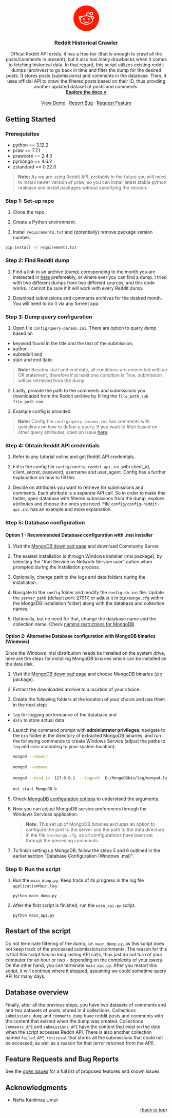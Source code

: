 <a name="readme-top"></a>

<!-- PROJECT LOGO -->
<br />
<div align="center">
  <a href="https://github.com/vraikonen/reddit-crawler">
    <img src="img/icon.png" alt="Logo" width="80" height="80">
  </a>

<h3 align="center">Reddit Historical Crawler</h3>

  <p align="center">
    Offical Reddit API exists, it has a free tier (that is enough to crawl all the posts/comments in present), but it also has many drawbacks when it comes to fetching historical data. In that regard, this script utilizes existing reddit dumps (archives) to go back in time and filter the dump for the desired posts. It stores posts (submissions) and comments in the database. Then, it uses official API to crawl the filtered posts based on their ID, thus provding another updated dataset of posts and comments.
    <br />
    <a href="https://github.com/vraikonen/reddit-crawler"><strong>Explore the docs »</strong></a>
    <br />
    <br />
    <a href="https://github.com/vraikonen/reddit-crawler">View Demo</a>
    ·
    <a href="https://github.com/vraikonen/reddit-crawler/issues">Report Bug</a>
    ·
    <a href="https://github.com/vraikonen/reddit-crawler/issues">Request Feature</a>
  </p>
</div>


<!-- GETTING STARTED -->
## Getting Started

### Prerequisites

- python == 3.12.2
- praw == 7.7.1
- prawcore == 2.4.0
- pymongo == 4.6.2
- zstandard == 0.22.0

> **__Note:__** As we are using Reddit API, probably in the future you will need to install newer version of praw, so you can install latest stable python realease and install packages without specifying the version.
### Step 1: Set-up repo

1. Clone the repo.

2. Create a Python environment.

3. Install `requirements.txt` and (potentially) remove package version number.
```
pip install -r requirements.txt
```
### Step 2: Find Reddit dump

1. Find a link to an archive (dump) coresponding to the month you are interested in [here](https://github.com/ArthurHeitmann/arctic_shift/releases) prefereably, or where ever you can find a dump. I tried with two different dumps from two different sources, and this code works. I cannot be sure if it will work with every Reddit dump.

2. Download submissions and comments archives for the desired month. You will need to do it via any torrent app.

### Step 3: Dump query configuration

1. Open file `config/query-params.ini`. There are option to query dump based on 
  - keyword found in the title and the text of the submission, 
  - author, 
  - subreddit and 
  - start and end date. 
  
> **__Note:__** Besides start and end date, all conditions are connected with an OR statement, therefore if at least one condition is True, submission will be retrieved from the dump. 

2. Lastly, provide the path to the comments and submissions you downloaded from the Reddit archive by filling the `file_path_sub` `file_path_com`. 

3. Example config is provided.

> **__Note:__** Config file `config/query-params.ini` has comments with guidelines on how to define a query. If you want to filter based on other query attributes, open an issue [here](https://github.com/vraikonen/reddit-crawler/issues). 

### Step 4: Obtain Reddit API credentials

1. Refer to any tutorial online and get Reddit API credentials. 

2. Fill in the config file `config/config-reddit-api.ini` with client_id, client_secret, password, username and user_agent. Config has a further explanation on how to fill this. 

3. Decide on attributes you want to retrieve for submissions and comments. Each attribute is a separate API call. So in order to make this faster, open database with filtered submissions from the dump, explore attributes and choose the ones you need. File `config/config-reddit-api.ini` has an example and more explanation. 

### Step 5: Database configuration

#### Option 1 - Recommended Database configuration with .msi installer
1. Visit the [MongoDB download page](https://www.mongodb.com/try/download/community) and download Community Server. 

2. The easiest installation is through Windows installer (msi package), by selecting the "Run Service as Network Service user" option when prompted during the installation process.

3. Optionally, change path to the logs and data folders during the installation.

4. Navigate to the `config` folder and modify the `config-db.ini` file. Update the `server_path` (default port: 27017, or adjust it in `bin/mongo.cfg` within the MongoDB installation folder) along with the database and collection names.

5. Optionally, but no need for that, change the database name and the collection name. Check [naming restrictions for MongoDB](https://www.mongodb.com/docs/manual/reference/limits/?_ga=2.67582801.1990405345.1706732504-2064098827.1705526269#naming-restrictions).

#### Option 2: Alternative Database configuration with MongoDB binaries (Windows)
Since the Windows .msi distribution needs be installed on the system drive, here are the steps for installing MongoDB binaries which can be installed on the data disk.

1. Visit the [MongoDB download page](https://www.mongodb.com/try/download/community) and choose MongoDB binaries (zip package).

2. Extract the downloaded archive to a location of your choice.

3. Create the following folders at the location of your choice and use them in the next step: 
  - `log` for logging performance of the database and 
  - `data` to store actual data.

4. Launch the command prompt with **administrator privileges**, navigate to the `bin` folder in the directory of extracted MongoDB binaries, and run the following commands to create Windows Service (adjust the paths to `log` and `data` according to your system location):
    ```bash
    mongod --repair 

    mongod --remove 

    mongod --bind_ip  127.0.0.1  --logpath  E:/MongoDBbin/log/mongod.log  --logappend  --dbpath  E:/MongoDBbin/data/db  --port 27017 --serviceName "MongoDB-bin" --serviceDisplayName "MongoDB-bin" --install

    net start MongoDB-b
    ```

5. Check [MongoDB configuration options](https://www.mongodb.com/docs/manual/reference/configuration-options/) to understand the arguments. 

6. Now you can adjust MongoDB service preferences through the Windows Services application.

    > **Note:** This set up of MongoDB binaries excludes an option to configure the port to the server and the path to the data directory in the file `bin/mongo.cfg`, as all configurations have been set through the preceding commands.

7. To finish setting up MongoDB, follow the steps 5 and 6 outlined in the earlier section "Database Configuration (Windows .msi)". 

### Step 6: Run the script 

1. Run the `main_dump.py`. Keep track of its progress in the log file `applicationMain.log`.
    ```
    python main_dump.py
    ```
2. After the first script is finished, run the `main_api.py` script.
    ```
    python main_api.py
    ```
<!-- Restart of the script -->
## Restart of the script
Do not terminate filtering of the dump, i.e. `main_dump.py`, as this script does not keep track of the processed submissions/comments.
The reason for this is that this script has no long lasting API calls, thus just do not turn of your computer for an hour or two - depending on the complexity of your qwery. On the other hand, you can terminate `main_api.py`. After you restart this script, it will continue where it stopped, assuming we could sometime query API for many days.

<!-- Database overview -->
## Database overview
Finally, after all the previous steps, you have two datasets of comments and and two datasets of posts, stored in 4 collections. Collections ``submissions_dump`` and ``comments_dump`` have reddit posts and comments with the content that existed when the dump was created. Collections ``comments_API`` and ``submissions_API`` have the content that exist on the date when the script accesses Reddit API. There is also another collection named ``failed_API_retireval`` that stores all the submissions that could not be accessed, as well as a reason for that (error returned from the API).


<!-- Suggestions and Issues -->
## Feature Requests and Bug Reports

See the [open issues](https://github.com/vraikonen/reddit-crawler/issues) for a full list of proposed features and known issues.

<!-- ACKNOWLEDGMENTS -->
## Acknowledgments

* []() Nefta Kanilmaz Umut

<p align="right">(<a href="#readme-top">back to top</a>)</p>

